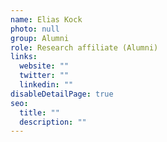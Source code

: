 ```yaml
---
name: Elias Kock
photo: null
group: Alumni
role: Research affiliate (Alumni)
links:
  website: ""
  twitter: ""
  linkedin: ""
disableDetailPage: true
seo:
  title: ""
  description: ""
---
```

